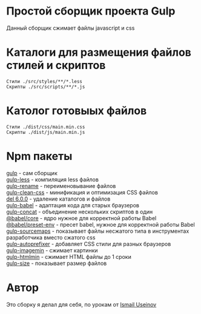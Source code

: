 # Простой сборщик проекта Gulp

Данный сборщик сжимает файлы javascript и css

Каталоги для размещения файлов стилей и скриптов
======

    Стили ./src/styles/**/*.less
    Скрипты ./src/scripts/**/*.js

Католог готовыых файлов
======
    Стили ./dist/css/main.min.css
    Скрипты ./dist/js/main.min.js

Npm пакеты
======

[gulp](https://gulpjs.com/) - сам сборщик  
[gulp-less](https://www.npmjs.com/package/gulp-less) - компиляция less файлов  
[gulp-rename](https://www.npmjs.com/package/gulp-rename) - переименовывание файлов  
[gulp-clean-css](https://www.npmjs.com/package/gulp-clean-css) - минификация и оптимизация CSS файлов  
[del 6.0.0](https://www.npmjs.com/package/del) - удаление каталогов и файлов  
[gulp-babel](https://www.npmjs.com/package/gulp-babel) - адаптация кода для старых браузеров  
[gulp-concat](https://www.npmjs.com/package/gulp-concat) - объединение нескольких скриптов в один  
[@babel/core](https://www.npmjs.com/package/@babel/core) - ядро нужное для корректной работы Babel  
[@babel/preset-env](https://www.npmjs.com/package/@babel/preset-env) - пресет babel, нужное для корректной работы Babel  
[gulp-sourcemaps](https://www.npmjs.com/package/gulp-sourcemaps) - показывает файлы несжатого типа в инструментах разработчика вместо сжатого css  
[gulp-autoprefixer](https://www.npmjs.com/package/gulp-autoprefixer) - добавляет CSS стили для разных браузеров  
[gulp-imagemin](https://www.npmjs.com/package/gulp-imagemin) - сжимает картинки  
[gulp-htmlmin](https://www.npmjs.com/package/gulp-htmlmin) - сжимает HTML файлы до 1 сроки  
[gulp-size](https://www.npmjs.com/package/gulp-size) - показывает размер файлов

Автор
======

Это сборку я делал для себя, по урокам от [Ismail Useinov](https://github.com/morphIsmail)
